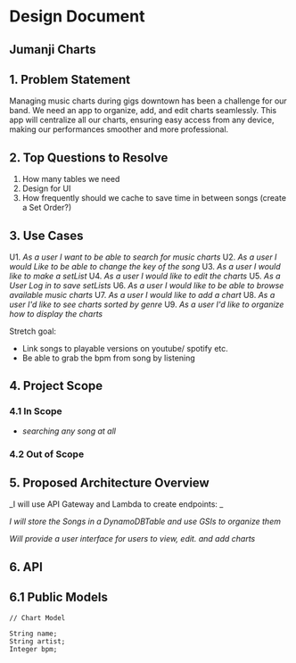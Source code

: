 # Design Document

## Jumanji Charts

## 1. Problem Statement

Managing music charts during gigs downtown has been a challenge for our band. We need an app to organize, add, and edit charts seamlessly. This app will centralize all our charts, ensuring easy access from any device, making our performances smoother and more professional. 

## 2. Top Questions to Resolve 

1. How many tables we need 
2. Design for UI
3. How frequently should we cache to  save time in between songs (create a Set Order?)

## 3. Use Cases

U1. _As a user I want to be able to search for music charts_
U2. _As a user I would Like to be able to change the key of the song_
U3. _As a user I would like to make a setList_
U4. _As a user I would like to edit the charts_
U5. _As a User Log in to save setLists_
U6. _As a user I would like to be able to browse available music charts_
U7. _As a user I would like to add a chart_
U8. _As a user I'd like to see charts sorted by genre_
U9. _As a user I'd like to organize how to display the charts_

Stretch goal:
- Link songs to playable versions on youtube/ spotify etc.
- Be able to grab the bpm from song by listening

## 4. Project Scope

### 4.1 In Scope

- _searching any song at all_

### 4.2 Out of Scope

## 5. Proposed Architecture Overview

_I will use API Gateway and Lambda to create endpoints: _

_I will store the Songs in a DynamoDBTable and use GSIs to organize them_

_Will provide a user interface for users to view, edit. and add charts_

## 6. API

## 6.1 Public Models

```
// Chart Model

String name;
String artist;
Integer bpm;

